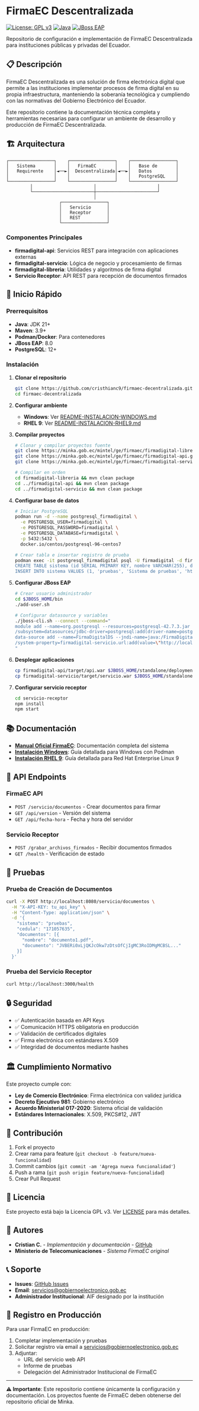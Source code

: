 # FirmaEC Descentralizada

[![License: GPL v3](https://img.shields.io/badge/License-GPLv3-blue.svg)](https://www.gnu.org/licenses/gpl-3.0)
[![Java](https://img.shields.io/badge/Java-21-orange)](https://openjdk.java.net/)
[![JBoss EAP](https://img.shields.io/badge/JBoss%20EAP-8.0-red)](https://www.redhat.com/en/technologies/jboss-middleware/application-platform)

Repositorio de configuración e implementación de FirmaEC Descentralizada para instituciones públicas y privadas del Ecuador.

## 📋 Descripción

FirmaEC Descentralizada es una solución de firma electrónica digital que permite a las instituciones implementar procesos de firma digital en su propia infraestructura, manteniendo la soberanía tecnológica y cumpliendo con las normativas del Gobierno Electrónico del Ecuador.

Este repositorio contiene la documentación técnica completa y herramientas necesarias para configurar un ambiente de desarrollo y producción de FirmaEC Descentralizada.

## 🏗️ Arquitectura

```
┌─────────────────┐    ┌─────────────────┐    ┌─────────────────┐
│   Sistema       │    │   FirmaEC       │    │   Base de       │
│   Requirente    │◄──►│  Descentralizada│◄──►│   Datos         │
│                 │    │                 │    │   PostgreSQL    │
└─────────────────┘    └─────────────────┘    └─────────────────┘
         │                       │                       │
         └───────────────────────┼───────────────────────┘
                                 │
                    ┌─────────────────┐
                    │   Servicio      │
                    │   Receptor      │
                    │   REST          │
                    └─────────────────┘
```

### Componentes Principales

- **firmadigital-api**: Servicios REST para integración con aplicaciones externas
- **firmadigital-servicio**: Lógica de negocio y procesamiento de firmas
- **firmadigital-libreria**: Utilidades y algoritmos de firma digital
- **Servicio Receptor**: API REST para recepción de documentos firmados

## 🚀 Inicio Rápido

### Prerrequisitos

- **Java**: JDK 21+
- **Maven**: 3.9+
- **Podman/Docker**: Para contenedores
- **JBoss EAP**: 8.0
- **PostgreSQL**: 12+

### Instalación

1. **Clonar el repositorio**
   ```bash
   git clone https://github.com/cristhianc9/firmaec-decentralizada.git
   cd firmaec-decentralizada
   ```

2. **Configurar ambiente**
   - **Windows**: Ver [README-INSTALACION-WINDOWS.md](README-INSTALACION-WINDOWS.md)
   - **RHEL 9**: Ver [README-INSTALACION-RHEL9.md](README-INSTALACION-RHEL9.md)

3. **Compilar proyectos**
   ```bash
   # Clonar y compilar proyectos fuente
   git clone https://minka.gob.ec/mintel/ge/firmaec/firmadigital-libreria.git
   git clone https://minka.gob.ec/mintel/ge/firmaec/firmadigital-api.git
   git clone https://minka.gob.ec/mintel/ge/firmaec/firmadigital-servicio.git

   # Compilar en orden
   cd firmadigital-libreria && mvn clean package
   cd ../firmadigital-api && mvn clean package
   cd ../firmadigital-servicio && mvn clean package
   ```

4. **Configurar base de datos**
   ```bash
   # Iniciar PostgreSQL
   podman run -d --name postgresql_firmadigital \
     -e POSTGRESQL_USER=firmadigital \
     -e POSTGRESQL_PASSWORD=firmadigital \
     -e POSTGRESQL_DATABASE=firmadigital \
     -p 5432:5432 \
     docker.io/centos/postgresql-96-centos7

   # Crear tabla e insertar registro de prueba
   podman exec -it postgresql_firmadigital psql -U firmadigital -d firmadigital -c "
   CREATE TABLE sistema (id SERIAL PRIMARY KEY, nombre VARCHAR(255), descripcion VARCHAR(255), url VARCHAR(255), apikey VARCHAR(255), apikeyrest VARCHAR(255));
   INSERT INTO sistema VALUES (1, 'pruebas', 'Sistema de pruebas', 'http://localhost/pruebas', 'hash_sha256_del_api_key', '');"
   ```

5. **Configurar JBoss EAP**
   ```bash
   # Crear usuario administrador
   cd $JBOSS_HOME/bin
   ./add-user.sh

   # Configurar datasource y variables
   ./jboss-cli.sh --connect --command="
   module add --name=org.postgresql --resources=postgresql-42.7.3.jar --dependencies=javax.api,javax.transaction.api
   /subsystem=datasources/jdbc-driver=postgresql:add(driver-name=postgresql,driver-module-name=org.postgresql,driver-xa-datasource-class-name=org.postgresql.xa.PGXADataSource)
   data-source add --name=FirmaDigitalDS --jndi-name=java:/FirmaDigitalDS --driver-name=postgresql --connection-url=jdbc:postgresql://localhost:5432/firmadigital --user-name=firmadigital --password=firmadigital
   /system-property=firmadigital-servicio.url:add(value=\"http://localhost:8080/servicio\")
   "
   ```

6. **Desplegar aplicaciones**
   ```bash
   cp firmadigital-api/target/api.war $JBOSS_HOME/standalone/deployments/
   cp firmadigital-servicio/target/servicio.war $JBOSS_HOME/standalone/deployments/
   ```

7. **Configurar servicio receptor**
   ```bash
   cd servicio-receptor
   npm install
   npm start
   ```

## 📚 Documentación

- **[Manual Oficial FirmaEC](Manual-de-Implementacion-FirmaEC-Institucional-Decentralizada-2.1.0.pdf)**: Documentación completa del sistema
- **[Instalación Windows](README-INSTALACION-WINDOWS.md)**: Guía detallada para Windows con Podman
- **[Instalación RHEL 9](README-INSTALACION-RHEL9.md)**: Guía detallada para Red Hat Enterprise Linux 9

## 🔧 API Endpoints

### FirmaEC API
- `POST /servicio/documentos` - Crear documentos para firmar
- `GET /api/version` - Versión del sistema
- `GET /api/fecha-hora` - Fecha y hora del servidor

### Servicio Receptor
- `POST /grabar_archivos_firmados` - Recibir documentos firmados
- `GET /health` - Verificación de estado

## 🧪 Pruebas

### Prueba de Creación de Documentos
```bash
curl -X POST http://localhost:8080/servicio/documentos \
  -H "X-API-KEY: tu_api_key" \
  -H "Content-Type: application/json" \
  -d '{
    "sistema": "pruebas",
    "cedula": "171057635",
    "documentos": [{
      "nombre": "documento1.pdf",
      "documento": "JVBERi0xLjQKJcOkw7zDtsOfCjIgMC3RoIDMgMCBSL..."
    }]
  }'
```

### Prueba del Servicio Receptor
```bash
curl http://localhost:3000/health
```

## 🔒 Seguridad

- ✅ Autenticación basada en API Keys
- ✅ Comunicación HTTPS obligatoria en producción
- ✅ Validación de certificados digitales
- ✅ Firma electrónica con estándares X.509
- ✅ Integridad de documentos mediante hashes

## 🏛️ Cumplimiento Normativo

Este proyecto cumple con:

- **Ley de Comercio Electrónico**: Firma electrónica con validez jurídica
- **Decreto Ejecutivo 981**: Gobierno electrónico
- **Acuerdo Ministerial 017-2020**: Sistema oficial de validación
- **Estándares Internacionales**: X.509, PKCS#12, JWT

## 🤝 Contribución

1. Fork el proyecto
2. Crear rama para feature (`git checkout -b feature/nueva-funcionalidad`)
3. Commit cambios (`git commit -am 'Agrega nueva funcionalidad'`)
4. Push a rama (`git push origin feature/nueva-funcionalidad`)
5. Crear Pull Request

## 📄 Licencia

Este proyecto está bajo la Licencia GPL v3. Ver [LICENSE](LICENSE) para más detalles.

## 👥 Autores

- **Cristian C.** - *Implementación y documentación* - [GitHub](https://github.com/cristhianc9)
- **Ministerio de Telecomunicaciones** - *Sistema FirmaEC original*

## 📞 Soporte

- **Issues**: [GitHub Issues](https://github.com/cristhianc9/firmaec-decentralizada/issues)
- **Email**: servicios@gobiernoelectronico.gob.ec
- **Administrador Institucional**: AIF designado por la institución

## 🔄 Registro en Producción

Para usar FirmaEC en producción:

1. Completar implementación y pruebas
2. Solicitar registro vía email a servicios@gobiernoelectronico.gob.ec
3. Adjuntar:
   - URL del servicio web API
   - Informe de pruebas
   - Delegación del Administrador Institucional de FirmaEC

---

**⚠️ Importante**: Este repositorio contiene únicamente la configuración y documentación. Los proyectos fuente de FirmaEC deben obtenerse del repositorio oficial de Minka.